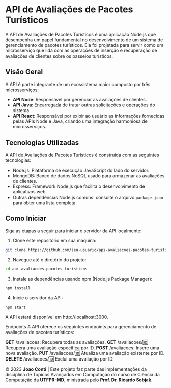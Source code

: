 # API de Avaliações de Pacotes Turísticos

A API de Avaliações de Pacotes Turísticos é uma aplicação Node.js que desempenha um papel fundamental no desenvolvimento de um sistema de gerenciamento de pacotes turísticos. Ela foi projetada para servir como um microsserviço que lida com as operações de inserção e recuperação de avaliações de clientes sobre os passeios turísticos.

## Visão Geral

A API é parte integrante de um ecossistema maior composto por três microsserviços:

- **API Node**: Responsável por gerenciar as avaliações de clientes.
- **API Java**: Encarregada de tratar outras solicitações e operações do sistema.
- **API React**: Responsável por exibir ao usuário as informações fornecidas pelas APIs Node e Java, criando uma integração harmoniosa de microsserviços.

## Tecnologias Utilizadas

A API de Avaliações de Pacotes Turísticos é construída com as seguintes tecnologias:

- Node.js: Plataforma de execução JavaScript do lado do servidor.
- MongoDB: Banco de dados NoSQL usado para armazenar as avaliações de clientes.
- Express: Framework Node.js que facilita o desenvolvimento de aplicativos web.
- Outras dependências Node.js comuns: consulte o arquivo `package.json` para obter uma lista completa.

## Como Iniciar

Siga as etapas a seguir para iniciar o servidor da API localmente:

1. Clone este repositório em sua máquina:
```bash
git clone https://github.com/seu-usuario/api-avaliacoes-pacotes-turisticos.git
```
2. Navegue até o diretório do projeto:
```bash
cd api-avaliacoes-pacotes-turisticos
```
3. Instale as dependências usando npm (Node.js Package Manager):
```bash
npm install
```
4. Inicie o servidor da API:
```bash
npm start
```
	
A API estará disponível em http://localhost:3000.

Endpoints
A API oferece os seguintes endpoints para gerenciamento de avaliações de pacotes turísticos:

**GET** /avaliacoes: Recupera todas as avaliações.
**GET** /avaliacoes/:id: Recupera uma avaliação específica por ID.
**POST** /avaliacoes: Insere uma nova avaliação.
**PUT** /avaliacoes/:id: Atualiza uma avaliação existente por ID.
**DELETE** /avaliacoes/:id: Exclui uma avaliação por ID.

© 2023 **Joao Conti** | Este projeto faz parte das implementações da disciplina de Tópicos Avançados em Computação do curso de Ciência da Computação da **UTFPR-MD**, ministrada pelo **Prof. Dr. Ricardo Sobjak.**